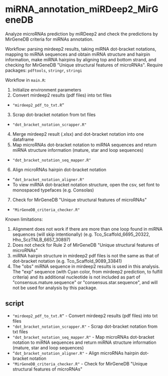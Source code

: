 # miRNA_annotation_miRDeep2_MirGeneDB
Analyze microRNAs prediction by miRDeep2 and check the predictions by MirGeneDB criteria for miRNAs annotation. 

Workflow: parsing mirdeep2 results, taking miRNA dot-bracket notations, mapping to miRNA sequences and obtain miRNA structure and hairpin information, make miRNA hairpins by aligning top and bottom strand, and checking for MirGeneDB "Unique structural features of microRNAs".
Require packages: `pdftools`, `stringr`, `stringi`

Workflow in `main.R`:
1.	Initialize environment parameters
2.	Convert mirdeep2 results (pdf files) into txt files
  - `"mirdeep2_pdf_to_txt.R”`
3.	Scrap dot-bracket notation from txt files
  - `"dot_bracket_notation_scrapper.R"`
4.	Merge mirdeep2 result (.xlsx) and dot-bracket notation into one dataframe
5.	Map microRNAs dot-bracket notation to miRNA sequences and return miRNA structure information (mature, star and loop sequences)
  - `"dot_bracket_notation_seq_mapper.R"`
6.	Align microRNAs hairpin dot-bracket notation
  - `“dot_bracket_notation_aligner.R"`
  - To view miRNA dot-bracket notation structure, open the csv, set font to monospaced typefaces (e.g. Consolas)
7.	Check for MirGeneDB "Unique structural features of microRNAs"
  - `"MirGeneDB_criteria_checker.R"`

Known limitations:
1.	Alignment does not work if there are more than one loop found in miRNA sequences (will skip intentionally) (e.g. Tco_Scaffold_6695_20322, Hho_SczTNLB_6657_30897) 
2.	Does not check for Rule 2 of MirGeneDB "Unique structural features of microRNAs"
3.	miRNA hairpin structure in mirdeep2 pdf files is not the same as that of dot-bracket notation (e.g. Tco_Scaffold_9089_33841)
4.	The "obs" miRNA sequence in mirdeep2 results is used in this analysis. The "exp" sequence (with Cyan color, from mirdeep2 prediction, to fulfill criteria) and its additional nucleotide is not included as part of "consensus.mature.sequence" or "consensus.star.sequence", and will not be used for analysis by this package.


## script
- `"mirdeep2_pdf_to_txt.R”` - Convert mirdeep2 results (pdf files) into txt files
- `"dot_bracket_notation_scrapper.R"` - Scrap dot-bracket notation from txt files
- `"dot_bracket_notation_seq_mapper.R"` - Map microRNAs dot-bracket notation to miRNA sequences and return miRNA structure information (mature, star and loop sequences)
- `“dot_bracket_notation_aligner.R"` - Align microRNAs hairpin dot-bracket notation
- `"MirGeneDB_criteria_checker.R"` - Check for MirGeneDB "Unique structural features of microRNAs"
